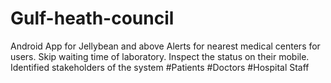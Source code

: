 # Gulf-heath-council
 Android App for Jellybean and above
Alerts for nearest medical centers for users. Skip waiting time of laboratory. Inspect the status on their mobile.
 Identified stakeholders of the system
 #Patients
 #Doctors
 #Hospital Staff
